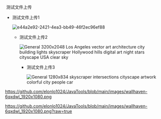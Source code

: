 ​																									测试文件上传



- 测试文件上传1

  ![e44a2e92-2421-4ea3-bb49-46f2ec96ef88](https://typora-yu-pic.oss-cn-chengdu.aliyuncs.com/picBed/e44a2e92-2421-4ea3-bb49-46f2ec96ef88.png)

  - 测试文件上传2

    ![General 3200x2048 Los Angeles vector art architecture city building lights skyscraper Hollywood hills digital art night stars cityscape USA clear sky](https://typora-yu-pic.oss-cn-chengdu.aliyuncs.com/picBed/wallhaven-nr2d8j.jpg)

    - 测试文件上传3

      ![General 1280x834 skyscraper intersections cityscape artwork colorful city people car](https://typora-yu-pic.oss-cn-chengdu.aliyuncs.com/picBed/wallhaven-0plkz3.jpg)

https://github.com/elonlo1024/JavaTools/blob/main/images/wallhaven-6qxdwl_1920x1080.png

https://github.com/elonlo1024/JavaTools/blob/main/images/wallhaven-6qxdwl_1920x1080.png?raw=true
      
